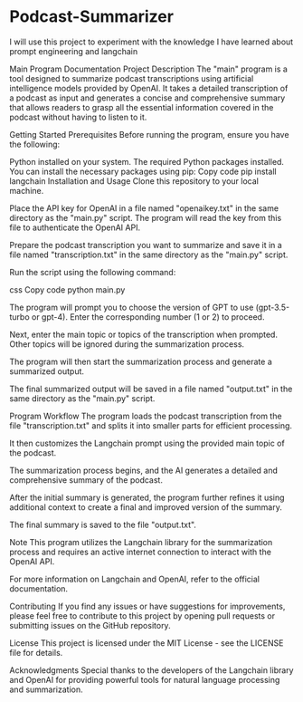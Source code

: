 # Podcast-Summarizer

I will use this project to experiment with the knowledge I have learned about prompt engineering and langchain

Main Program Documentation
Project Description
The "main" program is a tool designed to summarize podcast transcriptions using artificial intelligence models provided by OpenAI. It takes a detailed transcription of a podcast as input and generates a concise and comprehensive summary that allows readers to grasp all the essential information covered in the podcast without having to listen to it.

Getting Started
Prerequisites
Before running the program, ensure you have the following:

Python installed on your system.
The required Python packages installed. You can install the necessary packages using pip:
Copy code
pip install langchain
Installation and Usage
Clone this repository to your local machine.

Place the API key for OpenAI in a file named "openaikey.txt" in the same directory as the "main.py" script. The program will read the key from this file to authenticate the OpenAI API.

Prepare the podcast transcription you want to summarize and save it in a file named "transcription.txt" in the same directory as the "main.py" script.

Run the script using the following command:

css
Copy code
python main.py


The program will prompt you to choose the version of GPT to use (gpt-3.5-turbo or gpt-4). Enter the corresponding number (1 or 2) to proceed.

Next, enter the main topic or topics of the transcription when prompted. Other topics will be ignored during the summarization process.

The program will then start the summarization process and generate a summarized output.

The final summarized output will be saved in a file named "output.txt" in the same directory as the "main.py" script.

Program Workflow
The program loads the podcast transcription from the file "transcription.txt" and splits it into smaller parts for efficient processing.

It then customizes the Langchain prompt using the provided main topic of the podcast.

The summarization process begins, and the AI generates a detailed and comprehensive summary of the podcast.

After the initial summary is generated, the program further refines it using additional context to create a final and improved version of the summary.

The final summary is saved to the file "output.txt".

Note
This program utilizes the Langchain library for the summarization process and requires an active internet connection to interact with the OpenAI API.

For more information on Langchain and OpenAI, refer to the official documentation.

Contributing
If you find any issues or have suggestions for improvements, please feel free to contribute to this project by opening pull requests or submitting issues on the GitHub repository.

License
This project is licensed under the MIT License - see the LICENSE file for details.

Acknowledgments
Special thanks to the developers of the Langchain library and OpenAI for providing powerful tools for natural language processing and summarization.
